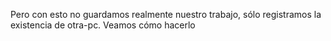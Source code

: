 Pero con esto no guardamos realmente nuestro trabajo, sólo registramos la existencia de otra-pc. Veamos cómo hacerlo